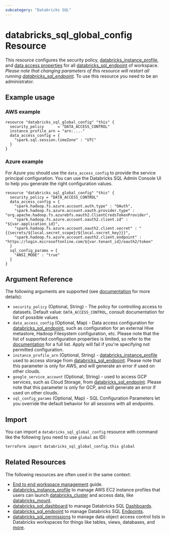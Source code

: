 ```yaml
---
subcategory: "Databricks SQL"
---
```

# databricks_sql_global_config Resource

This resource configures the security policy, [databricks_instance_profile](instance_profile.md), and [data access properties](https://docs.databricks.com/sql/admin/data-access-configuration.html) for all [databricks_sql_endpoint](sql_endpoint.md) of workspace. *Please note that changing parameters of this resource will restart all running [databricks_sql_endpoint](sql_endpoint.md).*  To use this resource you need to be an administrator.

## Example usage

### AWS example

```hcl
resource "databricks_sql_global_config" "this" {
  security_policy      = "DATA_ACCESS_CONTROL"
  instance_profile_arn = "arn:...."
  data_access_config = {
    "spark.sql.session.timeZone" : "UTC"
  }
}
```

### Azure example

For Azure you should use the `data_access_config` to provide the service principal configuration. You can use the Databricks SQL Admin Console UI to help you generate the right configuration values.

```hcl
resource "databricks_sql_global_config" "this" {
  security_policy = "DATA_ACCESS_CONTROL"
  data_access_config = {
    "spark.hadoop.fs.azure.account.auth.type" : "OAuth",
    "spark.hadoop.fs.azure.account.oauth.provider.type" : "org.apache.hadoop.fs.azurebfs.oauth2.ClientCredsTokenProvider",
    "spark.hadoop.fs.azure.account.oauth2.client.id" : "${var.application_id}",
    "spark.hadoop.fs.azure.account.oauth2.client.secret" : "{{secrets/${local.secret_scope}/${local.secret_key}}}",
    "spark.hadoop.fs.azure.account.oauth2.client.endpoint" : "https://login.microsoftonline.com/${var.tenant_id}/oauth2/token"
  }
  sql_config_params = {
    "ANSI_MODE" : "true"
  }
}
```

## Argument Reference

The following arguments are supported (see [documentation](https://docs.databricks.com/sql/api/sql-endpoints.html#global-edit) for more details):

* `security_policy` (Optional, String) - The policy for controlling access to datasets. Default value: `DATA_ACCESS_CONTROL`, consult documentation for list of possible values
* `data_access_config` (Optional, Map) - Data access configuration for [databricks_sql_endpoint](sql_endpoint.md), such as configuration for an external Hive metastore, Hadoop Filesystem configuration, etc.  Please note that the list of supported configuration properties is limited, so refer to the [documentation](https://docs.databricks.com/sql/admin/data-access-configuration.html#supported-properties) for a full list.  Apply will fail if you're specifying not permitted configuration.
* `instance_profile_arn` (Optional, String) - [databricks_instance_profile](instance_profile.md) used to access storage from [databricks_sql_endpoint](sql_endpoint.md). Please note that this parameter is only for AWS, and will generate an error if used on other clouds.
* `google_service_account` (Optional, String) - used to access GCP services, such as Cloud Storage, from [databricks_sql_endpoint](sql_endpoint.md). Please note that this parameter is only for GCP, and will generate an error if used on other clouds.
* `sql_config_params` (Optional, Map) - SQL Configuration Parameters let you override the default behavior for all sessions with all endpoints.

## Import

You can import a `databricks_sql_global_config` resource with command like the following (you need to use `global` as ID):

```bash
terraform import databricks_sql_global_config.this global
```

## Related Resources

The following resources are often used in the same context:

* [End to end workspace management](../guides/workspace-management.md) guide.
* [databricks_instance_profile](instance_profile.md) to manage AWS EC2 instance profiles that users can launch [databricks_cluster](cluster.md) and access data, like [databricks_mount](mount.md).
* [databricks_sql_dashboard](sql_dashboard.md) to manage Databricks SQL [Dashboards](https://docs.databricks.com/sql/user/dashboards/index.html).
* [databricks_sql_endpoint](sql_endpoint.md) to manage Databricks SQL [Endpoints](https://docs.databricks.com/sql/admin/sql-endpoints.html).
* [databricks_sql_permissions](sql_permissions.md) to manage data object access control lists in Databricks workspaces for things like tables, views, databases, and [more](https://docs.databricks.com/security/access-control/table-acls/object-privileges.html).
